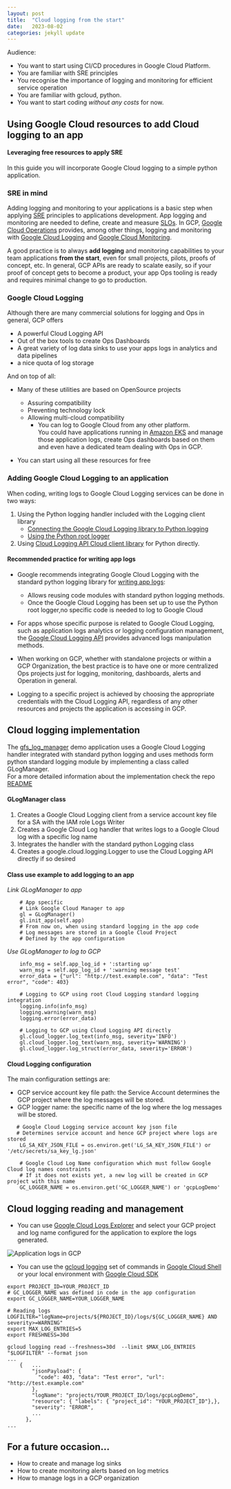 ```yaml
---
layout: post
title:  "Cloud logging from the start"
date:   2023-08-02
categories: jekyll update
---
```

Audience: 
* You want to start using CI/CD procedures in Google Cloud Platform.
* You are familiar with SRE principles
* You recognise the importance of logging and monitoring for efficient service operation
* You are familiar with gcloud, python.
* You want to start coding *without any costs* for now. 

## Using Google Cloud resources to add Cloud logging to an app 
#### Leveraging free resources to apply SRE  
In this guide you will incorporate Google Cloud logging to a simple python application. 
### SRE in mind
Adding logging and monitoring to your applications is a basic step when applying [SRE](https://sre.google/) principles to
applications development. App logging and monitoring are needed to define, create and measure [SLOs](https://cloud.google.com/stackdriver/docs/solutions/slo-monitoring#defn-slo).
In GCP, [Google Cloud Operations]( https://cloud.google.com/products/operations) provides, among other things, logging and monitoring with 
[Google Cloud Logging](https://cloud.google.com/logging) and [Google Cloud Monitoring](https://cloud.google.com/monitoring). 

A good practice is to always **add logging** and monitoring capabilities to your team applications **from the start**, 
even for small projects, pilots, proofs of concept, etc. In general, GCP APIs are ready to scalate easily, so if your 
proof of concept gets to become a product, your app Ops tooling is ready and requires minimal change to go to production.  

### Google Cloud Logging  

Although there are many commercial solutions for logging and Ops in general, GCP offers  
* A powerful Cloud Logging API 
* Out of the box tools to create Ops Dashboards
* A great variety of log data sinks to use your apps logs in analytics and data pipelines
* a nice quota of log storage

And on top of all:
* Many of these utilities are based on OpenSource projects
  * Assuring compatibility 
  * Preventing technology lock
  * Allowing multi-cloud compatibility
    * You can log to Google Cloud from any  other platform.  
      You could have applications running in [Amazon EKS](https://aws.amazon.com/eks/) and manage those
      application logs, create Ops dashboards based on them and even have a dedicated team dealing with Ops in GCP.

* You can start using all these resources for free

### Adding Google Cloud Logging to an application 

When coding, writing  logs to Google Cloud Logging services can be done  in two ways:
1. Using the Python logging handler included with the Logging client library
   * [Connecting the Google Cloud Logging library to Python logging](https://cloud.google.com/logging/docs/setup/python#connecting_the_library_to_python_logging)
   * [Using the Python root logger](https://cloud.google.com/logging/docs/setup/python#using_the_python_root_logger)
2. Using [Cloud Logging API Cloud client library](https://cloud.google.com/logging/docs/setup/python#use_the_cloud_client_library_directly) for Python directly.


#### Recommended practice for writing app logs
* Google recommends integrating Google Cloud Logging with the standard python logging library for 
 [writing app logs](https://cloud.google.com/appengine/docs/standard/python3/writing-application-logs#writing_app_logs):
  * Allows reusing code modules with standard python logging methods.
  * Once the Google Cloud Logging has been set up to use the Python root logger,no specific code is needed to log to 
  Google Cloud
* For apps whose specific purpose is related to Google Cloud Logging, such as application logs analytics or logging 
 configuration management, the [Google Cloud Logging API](https://cloud.google.com/logging/docs/reference/libraries) 
 provides advanced logs manipulation methods.


* When working on GCP, whether with standalone projects or within a GCP Organization, the best practice is to have one
or more centralized Ops projects just for logging, monitoring, dashboards, alerts and Operation in general.  
* Logging to a specific project is achieved by choosing the appropriate credentials with the Cloud Logging API, 
regardless of any other resources and projects the application is accessing in GCP.  


## Cloud logging implementation

The [gfs_log_manager](https://github.com/amesones-dev/gfs_log_manager.git) demo application uses a Google Cloud Logging handler
integrated with standard python logging and uses methods form python standard logging module by implementing a class 
called GLogManager.  
For a more detailed information about the implementation  check the repo 
[README](https://github.com/amesones-dev/gfs_log_manager#readme)  


#### GLogManager class
1. Creates a Google Cloud Logging client from a service account key file  for a SA with the IAM role Logs Writer
2. Creates a Google Cloud Log handler that writes logs to a Google Cloud log with a specific log name
3. Integrates the handler with the standard python Logging class
4. Creates a google.cloud.logging.Logger to use the Cloud Logging API directly if so desired

#### Class use example to add logging to an app  
*Link GLogManager to app*
```console
    # App specific
    # Link Google Cloud Manager to app
    gl = GLogManager()
    gl.init_app(self.app)
    # From now on, when using standard logging in the app code
    # Log messages are stored in a Google Cloud Project
    # Defined by the app configuration
```     
*Use GLogManager to log to GCP*    
```console    
    info_msg = self.app_log_id + ':starting up'
    warn_msg = self.app_log_id + ':warning message test'
    error_data = {"url": "http://test.example.com", "data": "Test error", "code": 403}

    # Logging to GCP using root Cloud Logging standard logging integration
    logging.info(info_msg)
    logging.warning(warn_msg)
    logging.error(error_data)
    
    # Logging to GCP using Cloud Logging API directly
    gl.cloud_logger.log_text(info_msg, severity='INFO')
    gl.cloud_logger.log_text(warn_msg, severity='WARNING')
    gl.cloud_logger.log_struct(error_data, severity='ERROR')
```
#### Cloud Logging  configuration  
The main configuration settings are:
* GCP service account key file path: the Service Account determines the GCP project where the log messages will be stored.
* GCP logger name: the specific name of the log where the log messages will be stored.


```console
   # Google Cloud Logging service account key json file
   # Determines service account and hence GCP project where logs are stored
    LG_SA_KEY_JSON_FILE = os.environ.get('LG_SA_KEY_JSON_FILE') or '/etc/secrets/sa_key_lg.json'

    # Google Cloud Log Name configuration which must follow Google Cloud log names constraints
    # If it does not exists yet, a new log will be created in GCP project with this name
    GC_LOGGER_NAME = os.environ.get('GC_LOGGER_NAME') or 'gcpLogDemo'
```

## Cloud logging reading and management
* You can use [Google Cloud Logs Explorer](link) and select your GCP project and log name configured for the application 
to explore the logs generated.  
 
![Application logs in GCP](/blog/res/img/log_explorer_demo.jpg)
 
* You can use the [gcloud logging](https://cloud.google.com/logging/docs/reference/tools/gcloud-logging) set of commands in [Google Cloud Shell](https://console.cloud.google.com/home/) or your
local  environment with [Google Cloud SDK](https://cloud.google.com/sdk/docs/quickstart)

```console
export PROJECT_ID=YOUR_PROJECT_ID
# GC_LOGGER_NAME was defined in code in the app configuration
export GC_LOGGER_NAME=YOUR_LOGGER_NAME

# Reading logs
LOGFILTER="logName=projects/${PROJECT_ID}/logs/${GC_LOGGER_NAME} AND severity>=WARNING"
export MAX_LOG_ENTRIES=5
export FRESHNESS=30d

gcloud logging read --freshness=30d  --limit $MAX_LOG_ENTRIES  "$LOGFILTER" --format json
...
    {   ...
        "jsonPayload": {
          "code": 403, "data": "Test error", "url": "http://test.example.com"
        },
        "logName": "projects/YOUR_PROJECT_ID/logs/gcpLogDemo",     
        "resource": { "labels": { "project_id": "YOUR_PROJECT_ID"},},
        "severity": "ERROR",
        ...     
      },
...

```
## For a future occasion...
* How to create and manage log sinks
* How to create monitoring alerts based on log metrics
* How to manage logs in a GCP organization
 
